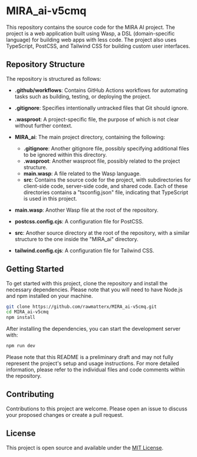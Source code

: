 # MIRA_ai-v5cmq

This repository contains the source code for the MIRA AI project. The project is a web application built using Wasp, a DSL (domain-specific language) for building web apps with less code. The project also uses TypeScript, PostCSS, and Tailwind CSS for building custom user interfaces.

## Repository Structure

The repository is structured as follows:

- **.github/workflows**: Contains GitHub Actions workflows for automating tasks such as building, testing, or deploying the project.

- **.gitignore**: Specifies intentionally untracked files that Git should ignore.

- **.wasproot**: A project-specific file, the purpose of which is not clear without further context.

- **MIRA_ai**: The main project directory, containing the following:
    - **.gitignore**: Another gitignore file, possibly specifying additional files to be ignored within this directory.
    - **.wasproot**: Another wasproot file, possibly related to the project structure.
    - **main.wasp**: A file related to the Wasp language.
    - **src**: Contains the source code for the project, with subdirectories for client-side code, server-side code, and shared code. Each of these directories contains a "tsconfig.json" file, indicating that TypeScript is used in this project.

- **main.wasp**: Another Wasp file at the root of the repository.

- **postcss.config.cjs**: A configuration file for PostCSS.

- **src**: Another source directory at the root of the repository, with a similar structure to the one inside the "MIRA_ai" directory.

- **tailwind.config.cjs**: A configuration file for Tailwind CSS.

## Getting Started

To get started with this project, clone the repository and install the necessary dependencies. Please note that you will need to have Node.js and npm installed on your machine.

```bash
git clone https://github.com/rawmatterx/MIRA_ai-v5cmq.git
cd MIRA_ai-v5cmq
npm install
```

After installing the dependencies, you can start the development server with:

```bash
npm run dev
```

Please note that this README is a preliminary draft and may not fully represent the project's setup and usage instructions. For more detailed information, please refer to the individual files and code comments within the repository.

## Contributing

Contributions to this project are welcome. Please open an issue to discuss your proposed changes or create a pull request.

## License

This project is open source and available under the [MIT License](LICENSE).
